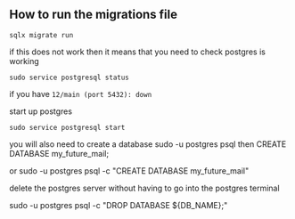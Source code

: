 ## How to run the migrations file 

``sqlx migrate run``


if this does not work then it means that you need to check postgres is working 

``sudo service postgresql status``


if you have 
`12/main (port 5432): down`


start up postgres 

``sudo service postgresql start``

you will also need to create a database 
sudo -u postgres psql
then 
CREATE DATABASE my_future_mail;


or sudo -u postgres psql -c "CREATE DATABASE my_future_mail"

delete the postgres server without having to go into the postgres terminal

sudo -u postgres psql -c "DROP DATABASE ${DB_NAME};"
